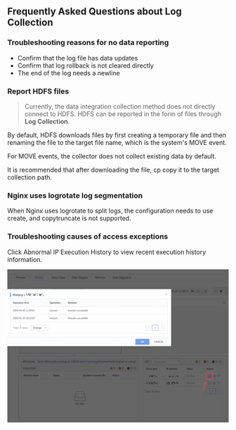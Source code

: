 ## Frequently Asked Questions about Log Collection

### Troubleshooting reasons for no data reporting

* Confirm that the log file has data updates
* Confirm that log rollback is not cleared directly
* The end of the log needs a newline

### Report HDFS files

> Currently, the data integration collection method does not directly connect to HDFS. HDFS can be reported in the form of files through **Log Collection**.

By default, HDFS downloads files by first creating a temporary file and then renaming the file to the target file name, which is the system's MOVE event.

For MOVE events, the collector does not collect existing data by default.

It is recommended that after downloading the file, cp copy it to the target collection path.

### Nginx uses logrotate log segmentation

When Nginx uses logrotate to split logs, the configuration needs to use create, and copytruncate is not supported.

### Troubleshooting causes of access exceptions

Click Abnormal IP Execution History to view recent execution history information.

![-w1239](media/15874501647993.jpg)